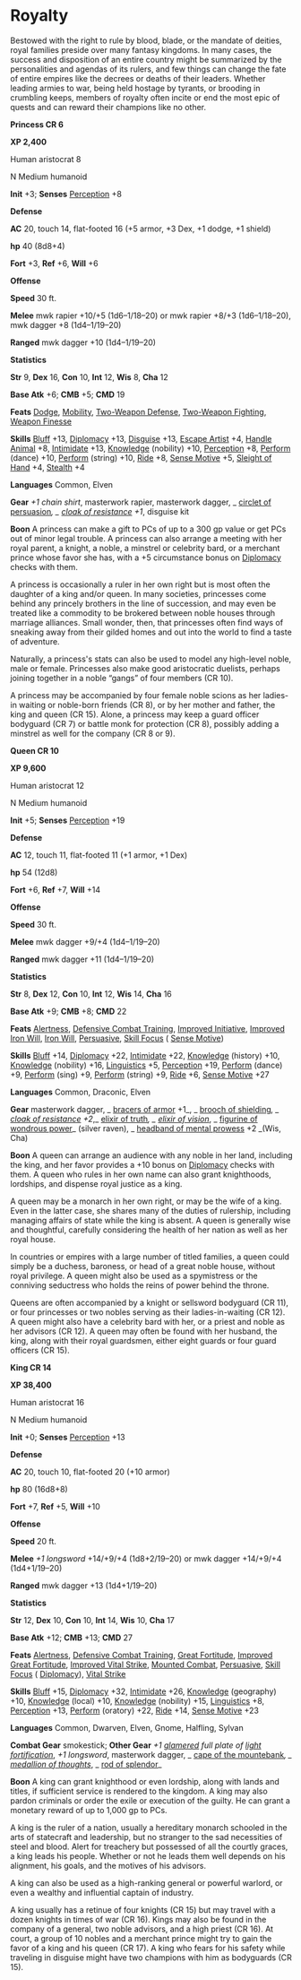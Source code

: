 # Royalty

Bestowed with the right to rule by blood, blade, or the mandate of deities, royal families preside over many fantasy kingdoms. In many cases, the success and disposition of an entire country might be summarized by the personalities and agendas of its rulers, and few things can change the fate of entire empires like the decrees or deaths of their leaders. Whether leading armies to war, being held hostage by tyrants, or brooding in crumbling keeps, members of royalty often incite or end the most epic of quests and can reward their champions like no other.

**Princess CR 6**

**XP 2,400**

Human aristocrat 8

N Medium humanoid

**Init** +3; **Senses** [Perception](../../skills/perception.md#_perception) +8

**Defense**

**AC** 20, touch 14, flat-footed 16 (+5 armor, +3 Dex, +1 dodge, +1 shield)

**hp** 40 (8d8+4)

**Fort** +3, **Ref** +6, **Will** +6

**Offense**

**Speed** 30 ft.

**Melee** mwk rapier +10/+5 (1d6–1/18–20) or mwk rapier +8/+3 (1d6–1/18–20), mwk dagger +8 (1d4–1/19–20)

**Ranged** mwk dagger +10 (1d4–1/19–20)

**Statistics**

**Str** 9, **Dex** 16, **Con** 10, **Int** 12, **Wis** 8, **Cha** 12

**Base Atk** +6; **CMB** +5; **CMD** 19

**Feats** [Dodge](../../feats.md#_dodge), [Mobility](../../feats.md#_mobility), [Two-Weapon Defense](../../feats.md#_two-weapon-defense), [Two-Weapon Fighting](../../feats.md#_two-weapon-fighting), [Weapon Finesse](../../feats.md#_weapon-finesse)

**Skills** [Bluff](../../skills/bluff.md#_bluff) +13, [Diplomacy](../../skills/diplomacy.md#_diplomacy) +13, [Disguise](../../skills/disguise.md#_disguise) +13, [Escape Artist](../../skills/escapeArtist.md#_escape-artist) +4, [Handle Animal](../../skills/handleAnimal.md#_handle-animal) +8, [Intimidate](../../skills/intimidate.md#_intimidate) +13, [Knowledge](../../skills/knowledge.md#_knowledge) (nobility) +10, [Perception](../../skills/perception.md#_perception) +8, [Perform](../../skills/perform.md#_perform) (dance) +10, [Perform](../../skills/perform.md#_perform) (string) +10, [Ride](../../skills/ride.md#_ride) +8, [Sense Motive](../../skills/senseMotive.md#_sense-motive) +5, [Sleight of Hand](../../skills/sleightOfHand.md#_sleight-of-hand) +4, [Stealth](../../skills/stealth.md#_stealth) +4

**Languages** Common, Elven

**Gear** _+1 chain shirt_, masterwork rapier, masterwork dagger, _ [circlet of persuasion](../../magicItems/wondrousItems.md#_circlet-of-persuasion)_, _ [cloak of resistance](../../magicItems/wondrousItems.md#_cloak-of-resistance) +1_, disguise kit

**Boon** A princess can make a gift to PCs of up to a 300 gp value or get PCs out of minor legal trouble. A princess can also arrange a meeting with her royal parent, a knight, a noble, a minstrel or celebrity bard, or a merchant prince whose favor she has, with a +5 circumstance bonus on [Diplomacy](../../skills/diplomacy.md#_diplomacy) checks with them.

A princess is occasionally a ruler in her own right but is most often the daughter of a king and/or queen. In many societies, princesses come behind any princely brothers in the line of succession, and may even be treated like a commodity to be brokered between noble houses through marriage alliances. Small wonder, then, that princesses often find ways of sneaking away from their gilded homes and out into the world to find a taste of adventure.

Naturally, a princess's stats can also be used to model any high-level noble, male or female. Princesses also make good aristocratic duelists, perhaps joining together in a noble “gangs” of four members (CR 10).

A princess may be accompanied by four female noble scions as her ladies-in waiting or noble-born friends (CR 8), or by her mother and father, the king and queen (CR 15). Alone, a princess may keep a guard officer bodyguard (CR 7) or battle monk for protection (CR 8), possibly adding a minstrel as well for the company (CR 8 or 9).

**Queen CR 10**

**XP 9,600**

Human aristocrat 12

N Medium humanoid

**Init** +5; **Senses** [Perception](../../skills/perception.md#_perception) +19

**Defense**

**AC** 12, touch 11, flat-footed 11 (+1 armor, +1 Dex)

**hp** 54 (12d8)

**Fort** +6, **Ref** +7, **Will** +14

**Offense**

**Speed** 30 ft.

**Melee** mwk dagger +9/+4 (1d4–1/19–20)

**Ranged** mwk dagger +11 (1d4–1/19–20)

**Statistics**

**Str** 8, **Dex** 12, **Con** 10, **Int** 12, **Wis** 14, **Cha** 16

**Base Atk** +9; **CMB** +8; **CMD** 22

**Feats** [Alertness](../../feats.md#_alertness), [Defensive Combat Training](../../feats.md#_defensive-combat-training), [Improved Initiative](../../feats.md#_improved-initiative), [Improved Iron Will](../../feats.md#_improved-iron-will), [Iron Will](../../feats.md#_iron-will), [Persuasive](../../feats.md#_persuasive), [Skill Focus](../../feats.md#_skill-focus) ( [Sense Motive](../../skills/senseMotive.md#_sense-motive))

**Skills** [Bluff](../../skills/bluff.md#_bluff) +14, [Diplomacy](../../skills/diplomacy.md#_diplomacy) +22, [Intimidate](../../skills/intimidate.md#_intimidate) +22, [Knowledge](../../skills/knowledge.md#_knowledge) (history) +10, [Knowledge](../../skills/knowledge.md#_knowledge) (nobility) +16, [Linguistics](../../skills/linguistics.md#_linguistics) +5, [Perception](../../skills/perception.md#_perception) +19, [Perform](../../skills/perform.md#_perform) (dance) +9, [Perform](../../skills/perform.md#_perform) (sing) +9, [Perform](../../skills/perform.md#_perform) (string) +9, [Ride](../../skills/ride.md#_ride) +6, [Sense Motive](../../skills/senseMotive.md#_sense-motive) +27

**Languages** Common, Draconic, Elven

**Gear** masterwork dagger, _ [bracers of armor](../../magicItems/wondrousItems.md#_bracers-of-armor) +1_, _ [brooch of shielding](../../magicItems/wondrousItems.md#_brooch-of-shielding)_, _ [cloak of resistance](../../magicItems/wondrousItems.md#_cloak-of-resistance) +2_,_ [elixir of truth](../../magicItems/wondrousItems.md#_elixir-of-truth)_, _ [elixir of vision](../../magicItems/wondrousItems.md#_elixir-of-vision)_, _ [figurine of wondrous power](../../magicItems/wondrousItems.md#_figurines-of-wondrous-power)_ (silver raven), _ [headband of mental prowess](../../magicItems/wondrousItems.md#_headband-of-mental-prowess) +2 _(Wis, Cha)

**Boon** A queen can arrange an audience with any noble in her land, including the king, and her favor provides a +10 bonus on [Diplomacy](../../skills/diplomacy.md#_diplomacy) checks with them. A queen who rules in her own name can also grant knighthoods, lordships, and dispense royal justice as a king.

A queen may be a monarch in her own right, or may be the wife of a king. Even in the latter case, she shares many of the duties of rulership, including managing affairs of state while the king is absent. A queen is generally wise and thoughtful, carefully considering the health of her nation as well as her royal house.

In countries or empires with a large number of titled families, a queen could simply be a duchess, baroness, or head of a great noble house, without royal privilege. A queen might also be used as a spymistress or the conniving seductress who holds the reins of power behind the throne.

Queens are often accompanied by a knight or sellsword bodyguard (CR 11), or four princesses or two nobles serving as their ladies-in-waiting (CR 12). A queen might also have a celebrity bard with her, or a priest and noble as her advisors (CR 12). A queen may often be found with her husband, the king, along with their royal guardsmen, either eight guards or four guard officers (CR 15).

**King CR 14**

**XP 38,400**

Human aristocrat 16

N Medium humanoid

**Init** +0; **Senses** [Perception](../../skills/perception.md#_perception) +13

**Defense**

**AC** 20, touch 10, flat-footed 20 (+10 armor)

**hp** 80 (16d8+8)

**Fort** +7, **Ref** +5, **Will** +10

**Offense**

**Speed** 20 ft.

**Melee** _+1 longsword_ +14/+9/+4 (1d8+2/19–20) or mwk dagger +14/+9/+4 (1d4+1/19–20)

**Ranged** mwk dagger +13 (1d4+1/19–20)

**Statistics**

**Str** 12, **Dex** 10, **Con** 10, **Int** 14, **Wis** 10, **Cha** 17

**Base Atk** +12; **CMB** +13; **CMD** 27

**Feats** [Alertness](../../feats.md#_alertness), [Defensive Combat Training](../../feats.md#_defensive-combat-training), [Great Fortitude](../../feats.md#_great-fortitude), [Improved Great Fortitude](../../feats.md#_improved-great-fortitude), [Improved Vital Strike](../../feats.md#_improved-vital-strike), [Mounted Combat](../../feats.md#_mounted-combat), [Persuasive](../../feats.md#_persuasive), [Skill Focus](../../feats.md#_skill-focus) ( [Diplomacy](../../skills/diplomacy.md#_diplomacy)), [Vital Strike](../../feats.md#_vital-strike)

**Skills** [Bluff](../../skills/bluff.md#_bluff) +15, [Diplomacy](../../skills/diplomacy.md#_diplomacy) +32, [Intimidate](../../skills/intimidate.md#_intimidate) +26, [Knowledge](../../skills/knowledge.md#_knowledge) (geography) +10, [Knowledge](../../skills/knowledge.md#_knowledge) (local) +10, [Knowledge](../../skills/knowledge.md#_knowledge) (nobility) +15, [Linguistics](../../skills/linguistics.md#_linguistics) +8, [Perception](../../skills/perception.md#_perception) +13, [Perform](../../skills/perform.md#_perform) (oratory) +22, [Ride](../../skills/ride.md#_ride) +14, [Sense Motive](../../skills/senseMotive.md#_sense-motive) +23

**Languages** Common, Dwarven, Elven, Gnome, Halfling, Sylvan

**Combat Gear** smokestick; **Other Gear** _+1 [glamered](../../magicItems/armor.md#_armor-glamered) full plate of [light](../../spells/light.md#_light) [fortification](../../magicItems/armor.md#_armor-fortification)_, _+1 longsword_, masterwork dagger, _ [cape of the mountebank](../../magicItems/wondrousItems.md#_cape-of-the-mountebank)_, _ [medallion of thoughts](../../magicItems/wondrousItems.md#_medallion-of-thoughts)_, _ [rod of splendor](../../magicItems/rods.md#_rod-of-splendor)_

**Boon** A king can grant knighthood or even lordship, along with lands and titles, if sufficient service is rendered to the kingdom. A king may also pardon criminals or order the exile or execution of the guilty. He can grant a monetary reward of up to 1,000 gp to PCs.

A king is the ruler of a nation, usually a hereditary monarch schooled in the arts of statecraft and leadership, but no stranger to the sad necessities of steel and blood. Alert for treachery but possessed of all the courtly graces, a king leads his people. Whether or not he leads them well depends on his alignment, his goals, and the motives of his advisors.

A king can also be used as a high-ranking general or powerful warlord, or even a wealthy and influential captain of industry.

A king usually has a retinue of four knights (CR 15) but may travel with a dozen knights in times of war (CR 16). Kings may also be found in the company of a general, two noble advisors, and a high priest (CR 16). At court, a group of 10 nobles and a merchant prince might try to gain the favor of a king and his queen (CR 17). A king who fears for his safety while traveling in disguise might have two champions with him as bodyguards (CR 15).

